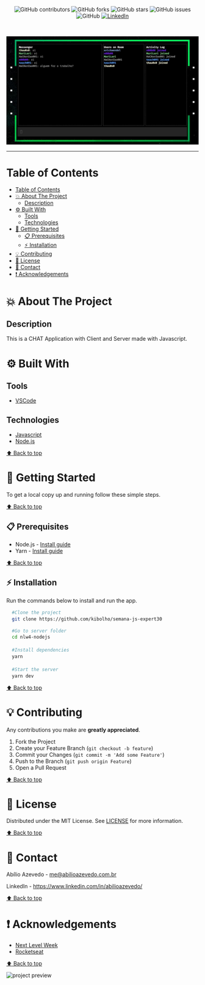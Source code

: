<!-- BADGES -->
<p align="center">
  <img alt="GitHub contributors" src="https://img.shields.io/github/contributors/kibolho/nlw4-nodejs-nps?color=green">
  <img alt="GitHub forks" src="https://img.shields.io/github/forks/kibolho/nlw4-nodejs-nps">
  <img alt="GitHub stars" src="https://img.shields.io/github/stars/kibolho/nlw4-nodejs-nps">
  <img alt="GitHub issues" src="https://img.shields.io/github/issues/kibolho/nlw4-nodejs-nps">
  <img alt="GitHub" src="https://img.shields.io/github/license/kibolho/nlw4-nodejs-nps">
  <a href="https://www.linkedin.com/in/abilioazevedo/">
    <img alt="LinkedIn" src="https://img.shields.io/badge/-LinkedIn-black.svg?style=flat&logo=linkedin&colorB=555">
  </a>
</p>
<br/>

<!-- PROJECT LOGO -->
<p align="center">
  <a href="https://github.com/kibolho/semana-js-expert30">
     <img src=".github/Logo.jpg" alt="Logo">
  </a>
</p>

***

<!-- TABLE OF CONTENTS -->
# Table of Contents
- [Table of Contents](#table-of-contents)
- [:boom: About The Project](#boom-about-the-project)
  - [Description](#description)
- [:gear: Built With](#gear-built-with)
  - [Tools](#tools)
  - [Technologies](#technologies)
- [:rocket: Getting Started](#rocket-getting-started)
  - [:clipboard: Prerequisites](#clipboard-prerequisites)
  - [:zap: Installation](#zap-installation)
- [:bulb: Contributing](#bulb-contributing)
- [:memo: License](#memo-license)
- [:e-mail: Contact](#e-mail-contact)
- [:exclamation: Acknowledgements](#exclamation-acknowledgements)
<!-- * [Usage](#usage)
* [Roadmap](#arrows_clockwise-roadmap) -->

<!-- ABOUT THE PROJECT -->
# :boom: About The Project

<!-- Project image -->
<!-- <img src=".github/Home.png" alt="Proffy"> -->


## Description
This is a CHAT Application with Client and Server made with Javascript.

# :gear: Built With
  ## Tools
  * [VSCode](https://code.visualstudio.com/)

  ## Technologies
  * [Javascript](https://developer.mozilla.org/pt-BR/docs/Learn/JavaScript)
  * [Node.js](https://nodejs.org/)

  [:arrow_up: Back to top](#table-of-Contents)


<!-- GETTING STARTED -->
# :rocket: Getting Started

To get a local copy up and running follow these simple steps.

[:arrow_up: Back to top](#table-of-Contents)


## :clipboard: Prerequisites

* Node.js - [Install guide](https://nodejs.org/en/download/package-manager/)
* Yarn - [Install guide](https://classic.yarnpkg.com/en/docs/install/#windows-stable)

[:arrow_up: Back to top](#table-of-Contents)


## :zap: Installation
Run the commands below to install and run the app.
  ```sh
    #Clone the project
    git clone https://github.com/kibolho/semana-js-expert30
  ```

  ```sh
    #Go to server folder
    cd nlw4-nodejs

    #Install dependencies
    yarn

    #Start the server
    yarn dev
   ```

[:arrow_up: Back to top](#table-of-Contents)


<!-- CONTRIBUTING -->
# :bulb: Contributing

Any contributions you make are **greatly appreciated**.

1. Fork the Project
2. Create your Feature Branch (`git checkout -b feature`)
3. Commit your Changes (`git commit -m 'Add some Feature'`)
4. Push to the Branch (`git push origin Feature`)
5. Open a Pull Request

[:arrow_up: Back to top](#table-of-Contents)

<!-- USAGE EXAMPLES -->
<!-- # Usage

Use this space to show useful examples of how a project can be used. Additional screenshots, code examples and demos work well in this space. You may also link to more resources.

_For more examples, please refer to the [Documentation](https://example.com)_ -->


<!-- LICENSE -->
# :memo: License

Distributed under the MIT License. See [LICENSE](LICENSE.md) for more information.

[:arrow_up: Back to top](#table-of-Contents)


<!-- CONTACT -->
# :e-mail: Contact

Abílio Azevedo - <me@abilioazevedo.com.br>

LinkedIn - <https://www.linkedin.com/in/abilioazevedo/>

[:arrow_up: Back to top](#table-of-Contents)


<!-- ACKNOWLEDGEMENTS -->
# :exclamation: Acknowledgements

* [Next Level Week](http://nextlevelweek.com/)
* [Rocketseat](https://rocketseat.com.br/)

[:arrow_up: Back to top](#table-of-Contents)

![project preview](./screen-semanajs03.jpg)